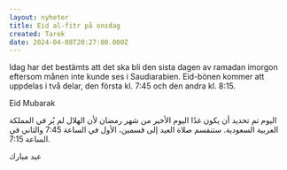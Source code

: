 ```yaml
---
layout: nyheter
title: Eid al-fitr på onsdag
created: Tarek
date: 2024-04-08T20:27:00.000Z
---
```

Idag har det bestämts att det ska bli den sista dagen av ramadan imorgon eftersom månen inte kunde ses i Saudiarabien. Eid-bönen kommer att uppdelas i två delar, den första kl. 7:45 och den andra kl. 8:15.

Eid Mubarak

اليوم تم تحديد أن يكون غدًا اليوم الأخير من شهر رمضان لأن الهلال لم يُر في المملكة العربية السعودية. ستنقسم صلاة العيد إلى قسمين، الأول في الساعة 7:45 والثاني في الساعة 7:15.

عيد مبارك
